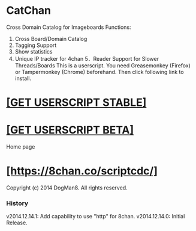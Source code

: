 CatChan
=======

Cross Domain Catalog for Imageboards
Functions:
1. Cross Board/Domain Catalog
2. Tagging Support
3. Show statistics
4. Unique IP tracker for 4chan
5．Reader Support for Slower Threads/Boards
This is a userscript. You need Greasemonkey (Firefox) or Tampermonkey (Chrome) beforehand.
Then click following link to install.
<h1><a href="https://raw.github.com/Dogman8/CatChan/master/CatChan.user.js">[GET USERSCRIPT STABLE]</a></h1>
<h1><a href="https://raw.github.com/Dogman8/CatChan/develop/CatChan.user.js">[GET USERSCRIPT BETA]</a></h1>


Home page
<h1><a href="https://8chan.co/scriptcdc/">[https://8chan.co/scriptcdc/]</a></h1>
Copyright (c) 2014 DogMan8. All rights reserved.


### History
v2014.12.14.1: Add capability to use "http" for 8chan.
v2014.12.14.0: Initial Release.
